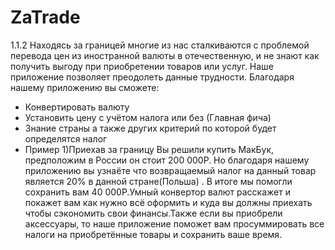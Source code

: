 # ZaTrade

1.1.2  Находясь за границей многие из нас сталкиваются с проблемой перевода цен из иностранной валюты в отечественную, и не знают как получить выгоду при приобретении товаров или услуг. Наше приложение позволяет преодолеть данные трудности.
Благодаря нашему приложению вы сможете:
- Конвертировать валюту 
- Установить цену с учётом налога или без (Главная фича)
- Знание страны а также других критерий по которой будет определятся налог 
- Пример 1)Приехав за границу Вы решили купить МакБук, предположим в России он стоит 200 000Р. Но благодаря нашему приложению  вы узнаёте что возвращаемый налог на данный товар является 20%  в данной стране(Польша) . В итоге мы помогли сохранить вам 40 000Р.Умный конвертор валют расскажет и покажет вам как нужно всё оформить и куда вы должны приехать чтобы сэкономить свои финансы.Также если вы приобрели аксессуары, то наше приложение поможет вам  просуммировать все налоги на приобретённые товары и сохранить ваше время.
